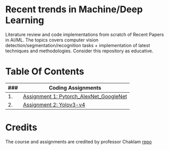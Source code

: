 # Recent trends in Machine/Deep Learning
Literature review and code implementations from scratch of Recent Papers in AI/ML. The topics covers computer vision detection/segmentation/recognition tasks + implementation of latest techniques and methodologies. Consider this repository as educative.

# Table Of Contents
<!-- 
|No.|Paper Reviews|
|---|-------------------|
|1.|<a href="https://github.com/aryashah2k/RTML/tree/main/Reading%20Assignments/R1">R1</a>|
|2.|<a href="https://github.com/aryashah2k/RTML/tree/main/Reading%20Assignments/R2">R2</a>|
|3.|<a href="https://github.com/aryashah2k/RTML/tree/main/Reading%20Assignments/R3">R3</a>|
|4.|<a href="https://github.com/aryashah2k/RTML/tree/main/Reading%20Assignments/R4">R4</a>|
|5.|<a href="https://github.com/aryashah2k/RTML/tree/main/Reading%20Assignments/R5">R5</a>|
|6.|<a href="https://github.com/aryashah2k/RTML/tree/main/Reading%20Assignments/R6">R6< -->

|###|Coding Assignments|
|---|-------------------|
|1. |<a href="https://github.com/eracoding/rtml/tree/main/code/a1">Assignment 1: Pytorch_AlexNet_GoogleNet</a>|
|2. |<a href="https://github.com/eracoding/rtml/tree/main/code/a2">Assignment 2: Yolov3-v4</a>|

# Credits
The course and assignments are credited by professor Chaklam [repo](https://github.com/chaklam-silpasuwanchai/Python-for-Deep-Learning)
